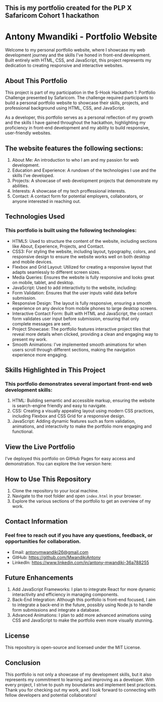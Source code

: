 ## This is my portfolio created for the PLP X Safaricom Cohort 1 hackathon

# Antony Mwandiki - Portfolio Website
Welcome to my personal portfolio website, where I showcase my web development journey and the skills I've honed in front-end development. Built entirely with HTML, CSS, and JavaScript, this project represents my dedication to creating responsive and interactive websites.

## About This Portfolio
This project is part of my participation in the S-Hook Hackathon 1: Portfolio Challenge presented by Safaricom. The challenge required participants to build a personal portfolio website to showcase their skills, projects, and professional background using HTML, CSS, and JavaScript.

As a developer, this portfolio serves as a personal reflection of my growth and the skills I have gained throughout the hackathon, highlighting my proficiency in front-end development and my ability to build responsive, user-friendly websites.

## The website features the following sections:

1. About Me: An introduction to who I am and my passion for web development.
2. Education and Experience: A rundown of the technologies I use and the skills I’ve developed.
3. Projects: A showcase of web development projects that demonstrate my abilities.
4. Interests: A showcase of my tech proffessional interests.
5. Contact: A contact form for potential employers, collaborators, or anyone interested in reaching out.

## Technologies Used
### This portfolio is built using the following technologies:

- HTML5: Used to structure the content of the website, including sections like About, Experience, Projects, and Contact.
- CSS3: For styling the website, including layout, typography, colors, and responsive design to ensure the website works well on both desktop and mobile devices.
- Flexbox and Grid Layout: Utilized for creating a responsive layout that adapts seamlessly to different screen sizes.
- Media Queries: Ensures the website is fully responsive and looks great on mobile, tablet, and desktop.
- JavaScript: Used to add interactivity to the website, including:
- Form Validation: Ensures that the user inputs valid data before submission.
- Responsive Design: The layout is fully responsive, ensuring a smooth experience on any device from mobile phones to large desktop screens.
- Interactive Contact Form: Built with HTML and JavaScript, the contact form validates user input before submission, ensuring that only complete messages are sent.
- Project Showcase: The portfolio features interactive project tiles that reveal more details when clicked, providing a clean and engaging way to present my work.
- Smooth Animations: I’ve implemented smooth animations for when users scroll through different sections, making the navigation experience more engaging.

## Skills Highlighted in This Project
### This portfolio demonstrates several important front-end web development skills:

1. HTML: Building semantic and accessible markup, ensuring the website is search-engine friendly and easy to navigate.
2. CSS: Creating a visually appealing layout using modern CSS practices, including Flexbox and CSS Grid for a responsive design.
3. JavaScript: Adding dynamic features such as form validation, animations, and interactivity to make the portfolio more engaging and functional.

## View the Live Portfolio
I’ve deployed this portfolio on GitHub Pages for easy access and demonstration. You can explore the live version here:

## How to Use This Repository

1. Clone the repository to your local machine.
2. Navigate to the root folder and open `index.html` in your browser.
3. Explore the various sections of the portfolio to get an overview of my work.


## Contact Information
### Feel free to reach out if you have any questions, feedback, or opportunities for collaboration.

- Email: antonymwandiki26@gmail.com
- GitHub: https://github.com/MwandikiAntony
- LinkedIn: https://www.linkedin.com/in/antony-mwandiki-36a788255

## Future Enhancements
1. Add JavaScript Frameworks: I plan to integrate React for more dynamic interactivity and efficiency in managing components.
2. Back-End Integration: Although this portfolio is front-end focused, I aim to integrate a back-end in the future, possibly using Node.js to handle form submissions and integrate a database.
3. Advanced Animations: I plan to add more advanced animations using CSS and JavaScript to make the portfolio even more visually stunning.

## License
This repository is open-source and licensed under the MIT License.

## Conclusion
This portfolio is not only a showcase of my development skills, but it also represents my commitment to learning and improving as a developer. With every project, I strive to push my boundaries and implement best practices. Thank you for checking out my work, and I look forward to connecting with fellow developers and potential collaborators!

